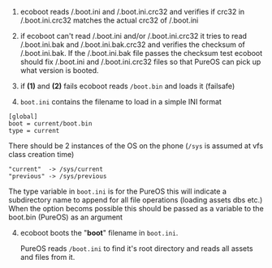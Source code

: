 1. ecoboot reads /.boot.ini and /.boot.ini.crc32
   and verifies if crc32 in /.boot.ini.crc32 matches
   the actual crc32 of /.boot.ini

2. if ecoboot can't read /.boot.ini and/or /.boot.ini.crc32
   it tries to read /.boot.ini.bak and /.boot.ini.bak.crc32
   and verifies the checksum of /.boot.ini.bak.
   If the /.boot.ini.bak file passes the checksum test ecoboot
   should fix /.boot.ini and /.boot.ini.crc32 files so that
   PureOS can pick up what version is booted.

3. if **(1)** and **(2)** fails ecoboot reads `/boot.bin` and loads it 
   (failsafe)

4. `boot.ini` contains the filename to load in a
   simple INI format  
```
[global]  
boot = current/boot.bin  
type = current  
```

There should be 2 instances of the OS on the
phone (`/sys` is assumed at vfs class creation time)

```  
"current"  -> /sys/current  
"previous" -> /sys/previous  
```

The type variable in `boot.ini` is for the PureOS
this will indicate a subdirectory name to append
for all file operations (loading assets dbs etc.) 
When the option becoms possible this should be passed
as a variable to the boot.bin (PureOS) as an argument

4. ecoboot boots the "**boot**" filename in `boot.ini`.

   PureOS reads `/boot.ini` to find it's root directory
   and reads all assets and files from it. 